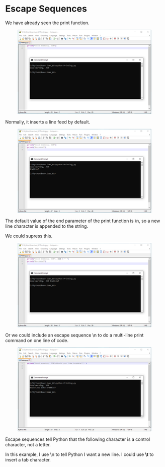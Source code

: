 # Escape Sequences

We have already seen the print function.

<figure><img src="../../.gitbook/assets/image (2) (1).png" alt=""><figcaption></figcaption></figure>

Normally, it inserts a line feed by default.

<figure><img src="../../.gitbook/assets/image (3) (1).png" alt=""><figcaption></figcaption></figure>

The default value of the end parameter of the print function is \n, so a new line character is appended to the string.

We could supress this.

<figure><img src="../../.gitbook/assets/image (4).png" alt=""><figcaption></figcaption></figure>

Or we could include an escape sequence \n to do a multi-line print command on one line of code.

<figure><img src="../../.gitbook/assets/image (5).png" alt=""><figcaption></figcaption></figure>

Escape sequences tell Python that the following character is a control character, not a letter.&#x20;

In this example, I use \n to tell Python I want a new line. I could use **\t** to insert a tab character.
